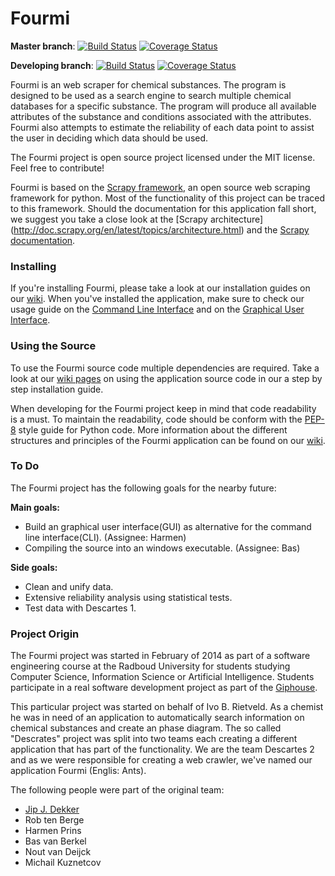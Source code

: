 # Fourmi

**Master branch**: [![Build Status](https://travis-ci.org/jjdekker/Fourmi.svg?branch=master)](https://travis-ci.org/jjdekker/Fourmi)  [![Coverage Status](https://img.shields.io/coveralls/jjdekker/Fourmi.svg)](https://coveralls.io/r/jjdekker/Fourmi?branch=master)

**Developing branch**: [![Build Status](https://travis-ci.org/jjdekker/Fourmi.svg?branch=develop)](https://travis-ci.org/jjdekker/Fourmi)  [![Coverage Status](https://img.shields.io/coveralls/jjdekker/Fourmi.svg)](https://coveralls.io/r/jjdekker/Fourmi?branch=develop)

Fourmi is an web scraper for chemical substances. The program is designed to be
used as a search engine to search multiple chemical databases for a specific
substance. The program will produce all available attributes of the substance
and conditions associated with the attributes. Fourmi also attempts to estimate
the reliability of each data point to assist the user in deciding which data
should be used.

The Fourmi project is open source project licensed under the MIT license. Feel
free to contribute!

Fourmi is based on the [Scrapy framework](http://scrapy.org/), an open source
web scraping framework for python. Most of the functionality of this project can
be traced to this framework. Should the documentation for this application fall
short, we suggest you take a close look at the [Scrapy architecture]
(http://doc.scrapy.org/en/latest/topics/architecture.html) and the [Scrapy
documentation](http://doc.scrapy.org/en/latest/index.html).

### Installing 

If you're installing Fourmi, please take a look at our installation guides
on our [wiki](https://github.com/jjdekker/Fourmi/wiki). When you've installed the application, make sure to check our
usage guide on the [Command Line Interface](https://github.com/jjdekker/Fourmi/wiki/CLI) and on the [Graphical User Interface](https://github.com/jjdekker/Fourmi/wiki/GUI).

### Using the Source

To use the Fourmi source code multiple dependencies are required. Take a look at
our [wiki pages](https://github.com/jjdekker/Fourmi/wiki) on using the application source code in our a step by step
installation guide.

When developing for the Fourmi project keep in mind that code readability is a
must. To maintain the readability, code should be conform with the
[PEP-8](http://legacy.python.org/dev/peps/pep-0008/) style guide for Python
code. More information about the different structures and principles of the
Fourmi application can be found on our [wiki](https://github.com/jjdekker/Fourmi/wiki).

### To Do

The Fourmi project has the following goals for the nearby future:

__Main goals:__

- Build an graphical user interface(GUI) as alternative for the command line
interface(CLI). (Assignee: Harmen)
- Compiling the source into an windows executable. (Assignee: Bas)

__Side goals:__

- Clean and unify data.
- Extensive reliability analysis using statistical tests.
- Test data with Descartes 1.

### Project Origin

The Fourmi project was started in February of 2014 as part of a software
engineering course at the Radboud University for students studying Computer
Science, Information Science or Artificial Intelligence. Students participate in
a real software development project as part of the
[Giphouse](http://www.giphouse.nl/).

This particular project was started on behalf of Ivo B. Rietveld. As a chemist
he was in need of an application to automatically search information on chemical
substances and create an phase diagram. The so called "Descrates" project was
split into two teams each creating a different application that has part of the
functionality. We are the team Descartes 2 and as we were responsible for
creating a web crawler, we've named our application Fourmi (Englis: Ants).

The following people were part of the original team:

- [Jip J. Dekker](http://jip.dekker.li)
- Rob ten Berge
- Harmen Prins
- Bas van Berkel
- Nout van Deijck
- Michail Kuznetcov